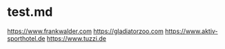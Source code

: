 # test.md
<a href="https://www.frankwalder.com" target="_blank">https://www.frankwalder.com</a>
<a href="https://gladiatorzoo.com" target="_blank">https://gladiatorzoo.com</a>
<a href="https://www.aktiv-sporthotel.de" target="_blank">https://www.aktiv-sporthotel.de</a>
<a href="https://www.tuzzi.de" target="_blank">https://www.tuzzi.de</a>
